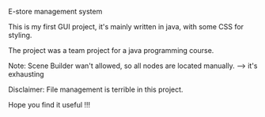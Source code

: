 
E-store management system


This is my first GUI project, it's mainly written in java, with some CSS for styling.

The project was a team project for a java programming course.

Note: Scene Builder wan't allowed, so all nodes are located manually. --> it's exhausting

Disclaimer: File management is terrible in this project. 


Hope you find it useful !!! 
